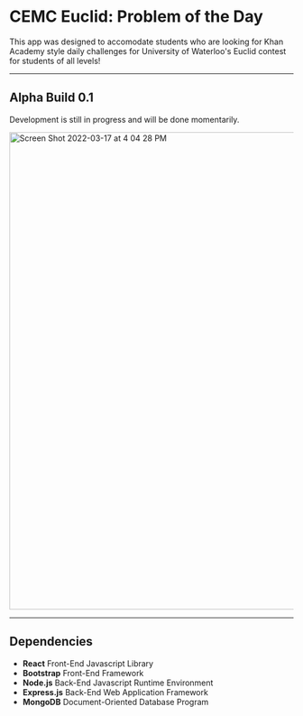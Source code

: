 # CEMC Euclid: Problem of the Day

This app was designed to accomodate students who are looking for Khan Academy style daily challenges for University of Waterloo's Euclid contest for students of all levels!

---

## Alpha Build 0.1

Development is still in progress and will be done momentarily.

<img width="846" alt="Screen Shot 2022-03-17 at 4 04 28 PM" src="https://user-images.githubusercontent.com/35755386/158886308-35c55f89-a23b-41a3-b04d-b2b9fa6a268a.png">

---

## Dependencies

- **React** Front-End Javascript Library
- **Bootstrap** Front-End Framework
- **Node.js** Back-End Javascript Runtime Environment
- **Express.js** Back-End Web Application Framework
- **MongoDB** Document-Oriented Database Program
